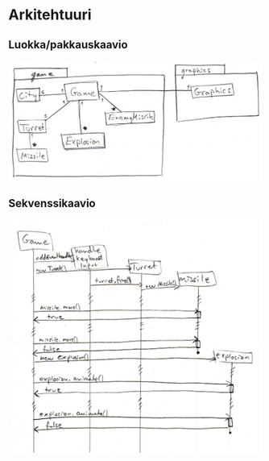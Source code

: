 # Arkitehtuuri

## Luokka/pakkauskaavio
![alt text](https://github.com/TheViking1970/oth-harjoitustyo/blob/master/dokumentointi/gfx/luokkakaavio.jpg)
## Sekvenssikaavio
![alt text](https://github.com/TheViking1970/oth-harjoitustyo/blob/master/dokumentointi/gfx/sekvenssikaavio.jpg)

